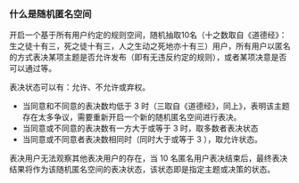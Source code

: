 ### 什么是随机匿名空间

开启一个基于所有用户约定的规则空间，随机抽取10名（十之数取自《道德经》：生之徒十有三，死之徒十有三，人之生动之死地亦十有三）用户，所有用户以匿名的方式表决某项主题是否允许发布（即有无违反约定的规则），或者某项决意是否可以通过等。

表决状态可以有：允许、不允许或弃权。

- 当同意和不同意的表决数均低于 3 时（三取自《道德经》，同上》，表明该主题存在太多争议，需要重新开启一个新的随机匿名空间进行表决。
- 当同意或不同意的表决数有一方大于或等于 3 时，取多数者表决状态
- 当同意或不同意者表决数相同时（同时大于或等于 3 ），取允许状态。

表决用户无法观察其他表决用户的存在，当 10 名匿名用户表决结束后，最终表决结果将作为该随机匿名空间的表决状态，该状态即是指定主题或决策的状态。